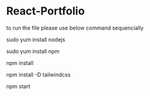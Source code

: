 # React-Portfolio

to run the file please use below command sequencially

sudo yum install nodejs

sudo yum install npm

npm install

npm install -D tailwindcss

npm start
